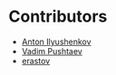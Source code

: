 Contributors
============

* [Anton Ilyushenkov](https://github.com/DriverX)
* [Vadim Pushtaev](https://github.com/VadimPushtaev)
* [erastov](https://github.com/erastov)
